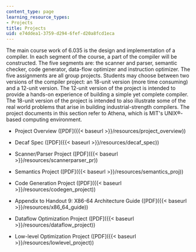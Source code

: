 ```yaml
---
content_type: page
learning_resource_types:
- Projects
title: Projects
uid: e74ddea1-3759-d294-6fef-d20a8fcd1eca
---
```


The main course work of 6.035 is the design and implementation of a compiler. In each segment of the course, a part of the compiler will be constructed. The five segments are: the scanner and parser, semantic checker, code generator, data-flow optimizer and instruction optimizer. The five assignments are all group projects. Students may choose between two versions of the compiler project: an 18-unit version (more time consuming) and a 12-unit version. The 12-unit version of the project is intended to provide a hands-on experience of building a simple yet complete compiler. The 18-unit version of the project is intended to also illustrate some of the real world problems that arise in building industrial-strength compilers. The project documents in this section refer to Athena, which is MIT's UNIX®-based computing environment.

*   Project Overview ([PDF]({{< baseurl >}}/resources/project_overview))
    
*   Decaf Spec ([PDF]({{< baseurl >}}/resources/decaf_spec))
    
*   Scanner/Parser Project ([PDF]({{< baseurl >}}/resources/scannerparser_pr))
    
*   Semantics Project ([PDF]({{< baseurl >}}/resources/semantics_proj))
    
*   Code Generation Project ([PDF]({{< baseurl >}}/resources/codegen_project))
    
*   Appendix to Handout 9: X86-64 Architecture Guide ([PDF]({{< baseurl >}}/resources/x86_64_guide))
    
*   Dataflow Optimization Project ([PDF]({{< baseurl >}}/resources/dataflow_project))
    
*   Low-level Optimization Project ([PDF]({{< baseurl >}}/resources/lowlevel_project))